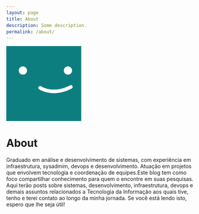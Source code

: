 ```yaml
---
layout: page
title: About
description: Some description.
permalink: /about/
---
```


<img class="img-rounded" src="/assets/img/uploads/profile.png" alt="Thiago Rossener" width="200">

# About

Graduado em análise e desenvolvimento de sistemas, com experiência em infraestrutura, sysadmim, devops e desenvolvimento. Atuação em projetos que envolvem tecnologia e coordenação de equipes.Este blog tem como foco compartilhar conhecimento para quem o encontre em suas pesquisas. Aqui terão posts sobre sistemas, desenvolvimento, infraestrutura, devops e demais assuntos relacionados a Tecnologia da Informação aos quais tive, tenho e terei contato ao longo da minha jornada. Se você está lendo isto, espero que lhe seja útil!

